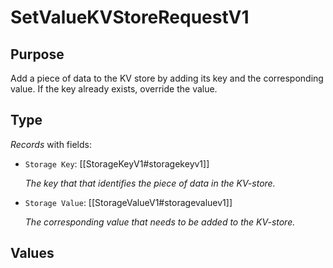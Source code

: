 # SetValueKVStoreRequestV1

## Purpose

<!-- --8<-- [start:purpose] -->
Add a piece of data to the KV store by adding its key and the corresponding value.
If the key already exists, override the value.
<!-- --8<-- [end:purpose] -->

## Type

<!-- --8<-- [start:type] -->
<div class="type" markdown>


*Records* with fields:
- `Storage Key`: [[StorageKeyV1#storagekeyv1]]

  *The key that that identifies the piece of data in the KV-store.*

- `Storage Value`: [[StorageValueV1#storagevaluev1]]

  *The corresponding value that needs to be added to the KV-store.*

</div>
<!-- --8<-- [end:type] -->

## Values

